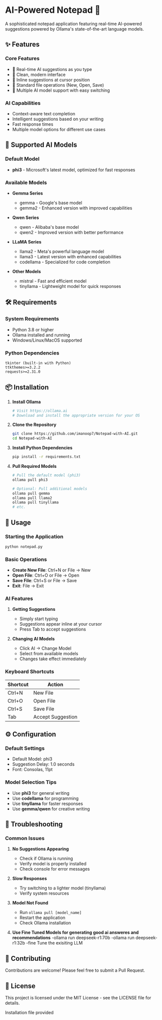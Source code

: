 # AI-Powered Notepad 🚀

A sophisticated notepad application featuring real-time AI-powered suggestions powered by Ollama's state-of-the-art language models.

## ✨ Features

### Core Features
- 🤖 Real-time AI suggestions as you type
- 📝 Clean, modern interface
- 🎯 Inline suggestions at cursor position
- 💾 Standard file operations (New, Open, Save)
- 🔄 Multiple AI model support with easy switching

### AI Capabilities
- Context-aware text completion
- Intelligent suggestions based on your writing
- Fast response times
- Multiple model options for different use cases

## 🤖 Supported AI Models

### Default Model
- **phi3** - Microsoft's latest model, optimized for fast responses

### Available Models
- **Gemma Series**
  - gemma - Google's base model
  - gemma2 - Enhanced version with improved capabilities

- **Qwen Series**
  - qwen - Alibaba's base model
  - qwen2 - Improved version with better performance

- **LLaMA Series**
  - llama2 - Meta's powerful language model
  - llama3 - Latest version with enhanced capabilities
  - codellama - Specialized for code completion

- **Other Models**
  - mistral - Fast and efficient model
  - tinyllama - Lightweight model for quick responses

## 🛠️ Requirements

### System Requirements
- Python 3.8 or higher
- Ollama installed and running
- Windows/Linux/MacOS supported

### Python Dependencies
```
tkinter (built-in with Python)
ttkthemes>=3.2.2
requests>=2.31.0
```

## 📦 Installation

1. **Install Ollama**
   ```bash
   # Visit https://ollama.ai
   # Download and install the appropriate version for your OS
   ```

2. **Clone the Repository**
   ```bash
   git clone https://github.com/imanoop7/Notepad-with-AI.git
   cd Notepad-with-AI
   ```

3. **Install Python Dependencies**
   ```bash
   pip install -r requirements.txt
   ```

4. **Pull Required Models**
   ```bash
   # Pull the default model (phi3)
   ollama pull phi3
   
   # Optional: Pull additional models
   ollama pull gemma
   ollama pull llama2
   ollama pull tinyllama
   # etc.
   ```

## 🚀 Usage

### Starting the Application
```bash
python notepad.py
```

### Basic Operations
- **Create New File**: Ctrl+N or File → New
- **Open File**: Ctrl+O or File → Open
- **Save File**: Ctrl+S or File → Save
- **Exit**: File → Exit

### AI Features
1. **Getting Suggestions**
   - Simply start typing
   - Suggestions appear inline at your cursor
   - Press Tab to accept suggestions

2. **Changing AI Models**
   - Click AI → Change Model
   - Select from available models
   - Changes take effect immediately

### Keyboard Shortcuts
| Shortcut | Action |
|----------|--------|
| Ctrl+N | New File |
| Ctrl+O | Open File |
| Ctrl+S | Save File |
| Tab | Accept Suggestion |

## ⚙️ Configuration

### Default Settings
- Default Model: phi3
- Suggestion Delay: 1.0 seconds
- Font: Consolas, 11pt

### Model Selection Tips
- Use **phi3** for general writing
- Use **codellama** for programming
- Use **tinyllama** for faster responses
- Use **gemma/qwen** for creative writing

## 🔧 Troubleshooting

### Common Issues
1. **No Suggestions Appearing**
   - Check if Ollama is running
   - Verify model is properly installed
   - Check console for error messages

2. **Slow Responses**
   - Try switching to a lighter model (tinyllama)
   - Verify system resources

3. **Model Not Found**
   - Run `ollama pull [model_name]`
   - Restart the application
   - Check Ollama installation

4. **Use Fine Tuned Models for generating good ai answeres and recommendations**
   -ollama run deepseek-r1:70b
   -ollama run deepseek-r1:32b
   -fine Tune the exisiting LLM
## 🤝 Contributing

Contributions are welcome! Please feel free to submit a Pull Request.

## 📝 License

This project is licensed under the MIT License - see the LICENSE file for details.

Installation file provided
